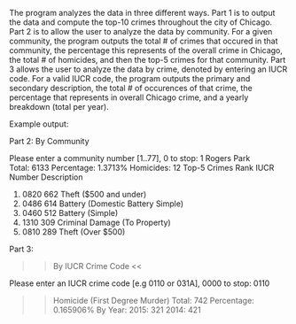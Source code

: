 The program analyzes the data in three different ways. Part 1 is to output the data and compute the top-10 crimes throughout the city of Chicago. Part 2 is to allow the user to analyze the data by community. For a given community, the program outputs the total # of crimes that occured in that community, the percentage this represents of the overall crime in Chicago, the total # of homicides, and then the top-5 crimes for that community. Part 3 allows the user to analyze the data by crime, denoted by entering an IUCR code. For a valid IUCR code, the program outputs the primary and secondary description, the total # of occurences of that crime, the percentage that represents in overall Chicago crime, and a yearly breakdown (total per year).

Example output:

Part 2:
By Community 

Please enter a community number [1..77], 0 to stop: 1
 Rogers Park  
 Total: 6133
 Percentage: 1.3713%
 Homicides: 12
 Top-5 Crimes 
Rank  IUCR  Number Description 
1.    0820  662    Theft ($500 and under)
2.    0486  614    Battery (Domestic Battery Simple)
3.    0460  512    Battery (Simple)
4.    1310  309    Criminal Damage (To Property)
5.    0810  289    Theft (Over $500)

Part 3:
>> By IUCR Crime Code <<

Please enter an IUCR crime code [e.g 0110 or 031A], 0000 to stop: 0110
>> Homicide (First Degree Murder)
>> Total: 742
>> Percentage: 0.165906%
>> By Year:
  2015: 321
  2014: 421
